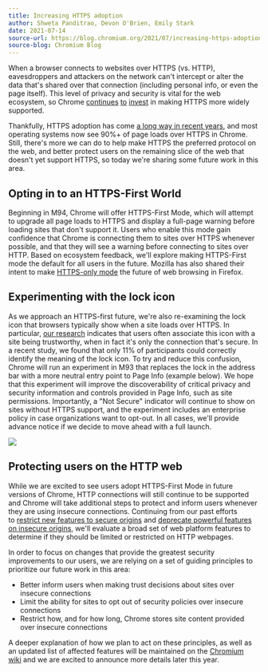 ```yaml
---
title: Increasing HTTPS adoption
author: Shweta Panditrao, Devon O'Brien, Emily Stark
date: 2021-07-14
source-url: https://blog.chromium.org/2021/07/increasing-https-adoption.html
source-blog: Chromium Blog
---
```


When a browser connects to websites over HTTPS (vs. HTTP), eavesdroppers and attackers on the network can't intercept or alter the data that's shared over that connection (including personal info, or even the page itself). This level of privacy and security is vital for the web ecosystem, so Chrome [continues](https://blog.chromium.org/2019/10/no-more-mixed-messages-about-https.html) [to](https://blog.chromium.org/2020/02/protecting-users-from-insecure.html) [invest](https://blog.chromium.org/2021/03/a-safer-default-for-navigation-https.html) in making HTTPS more widely supported.

Thankfully, HTTPS adoption has come [a long way in recent years](https://transparencyreport.google.com/https/overview?hl=en), and most operating systems now see 90%+ of page loads over HTTPS in Chrome. Still, there's more we can do to help make HTTPS the preferred protocol on the web, and better protect users on the remaining slice of the web that doesn't yet support HTTPS, so today we're sharing some future work in this area.

Opting in to an HTTPS-First World
---------------------------------

Beginning in M94, Chrome will offer HTTPS-First Mode, which will attempt to upgrade all page loads to HTTPS and display a full-page warning before loading sites that don't support it. Users who enable this mode gain confidence that Chrome is connecting them to sites over HTTPS whenever possible, and that they will see a warning before connecting to sites over HTTP. Based on ecosystem feedback, we'll explore making HTTPS-First mode the default for all users in the future. Mozilla has also shared their intent to make [HTTPS-only mode](https://blog.mozilla.org/security/2020/11/17/firefox-83-introduces-https-only-mode/) the future of web browsing in Firefox.

Experimenting with the lock icon
----------------------------------

As we approach an HTTPS-first future, we're also re-examining the lock icon that browsers typically show when a site loads over HTTPS. In particular, [our research](https://research.google/pubs/pub45366/) indicates that users often associate this icon with a site being trustworthy, when in fact it's only the connection that's secure. In a recent study, we found that only 11% of participants could correctly identify the meaning of the lock icon. To try and reduce this confusion, Chrome will run an experiment in M93 that replaces the lock in the address bar with a more neutral entry point to Page Info (example below). We hope that this experiment will improve the discoverability of critical privacy and security information and controls provided in Page Info, such as site permissions. Importantly, a "Not Secure" indicator will continue to show on sites without HTTPS support, and the experiment includes an enterprise policy in case organizations want to opt-out. In all cases, we'll provide advance notice if we decide to move ahead with a full launch.

![](https://lh5.googleusercontent.com/qX5CZSRNrhxon9VmUvf5hM_IGM5nYKrNSQgmjc4m08GnaIXvdV58jxpL41964FdzVswxfvsQe3zaSjP-nhW7_SzXtxAi8lw_Om0qTGLzDt0BybYO6XRGRaQCrDqHJMhmKOJooLOFafyTr2pV4kWds2okike_-YNzhjpwbZ1T3RhH2G-2)

Protecting users on the HTTP web
--------------------------------

While we are excited to see users adopt HTTPS-First Mode in future versions of Chrome, HTTP connections will still continue to be supported and Chrome will take additional steps to protect and inform users whenever they are using insecure connections. Continuing from our past efforts to [restrict new features to secure origins](https://www.chromium.org/Home/chromium-security/prefer-secure-origins-for-powerful-new-features) and [deprecate powerful features on insecure origins](https://www.chromium.org/Home/chromium-security/deprecating-powerful-features-on-insecure-origins), we'll evaluate a broad set of web platform features to determine if they should be limited or restricted on HTTP webpages.

In order to focus on changes that provide the greatest security improvements to our users, we are relying on a set of guiding principles to prioritize our future work in this area:

-   Better inform users when making trust decisions about sites over insecure connections
-   Limit the ability for sites to opt out of security policies over insecure connections
-   Restrict how, and for how long, Chrome stores site content provided over insecure connections

A deeper explanation of how we plan to act on these principles, as well as an updated list of affected features will be maintained on the [Chromium wiki](https://www.chromium.org/Home/chromium-security/deprecating-powerful-features-on-insecure-origins) and we are excited to announce more details later this year.